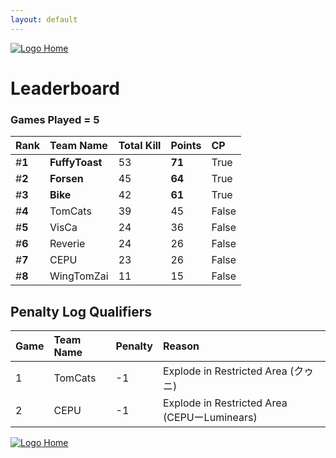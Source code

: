 ```yaml
---
layout: default
---
```


[ ![Logo](https://kanziebub.github.io/ProjectSEA/assets/images/bullet_rev.png) Home](https://kanziebub.github.io/ProjectSEA/)

# **Leaderboard**

### Games Played = 5

|  Rank  | Team Name             | Total Kill | **Points** | CP |
|:-------|:----------------------|:-----------|:-----------|:---|
| #**1** | **FuffyToast** | 53 | **71** | True | 
| #**2** | **Forsen** | 45 | **64** | True | 
| #**3** | **Bike** | 42 | **61** | True | 
| #**4** | TomCats | 39 | 45 | False | 
| #**5** | VisCa | 24 | 36 | False | 
| #**6** | Reverie | 24 | 26 | False | 
| #**7** | CEPU | 23 | 26 | False | 
| #**8** | WingTomZai | 11 | 15 | False | 
 

## Penalty Log Qualifiers

|  Game  | Team Name | Penalty | Reason                |
|:-------|:----------|:--------|:----------------------| 
|  1  |  TomCats  |  -1  |  Explode in Restricted Area (クゥニ)  |
|  2  |  CEPU  |  -1  |  Explode in Restricted Area (CEPUーLuminears)  |


[ ![Logo](https://kanziebub.github.io/ProjectSEA/assets/images/bullet_rev.png) Home](https://kanziebub.github.io/ProjectSEA/)
